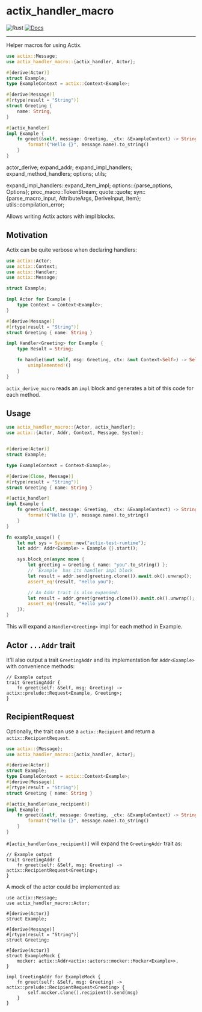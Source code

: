 # actix_handler_macro
![Rust](https://github.com/yamadapc/actix-handler-macro/workflows/Rust/badge.svg)
[![Docs](https://docs.rs/actix-handler-macro/badge.svg)](https://docs.rs/actix-handler-macro)
- - -

Helper macros for using Actix.

```rust
use actix::Message;
use actix_handler_macro::{actix_handler, Actor};

#[derive(Actor)]
struct Example;
type ExampleContext = actix::Context<Example>;

#[derive(Message)]
#[rtype(result = "String")]
struct Greeting {
    name: String,
}

#[actix_handler]
impl Example {
    fn greet(&self, message: Greeting, _ctx: &ExampleContext) -> String {
        format!("Hello {}", message.name).to_string()
    }
}
```
actor_derive;
expand_addr;
expand_impl_handlers;
expand_method_handlers;
options;
utils;

expand_impl_handlers::expand_item_impl;
options::{parse_options, Options};
proc_macro::TokenStream;
quote::quote;
syn::{parse_macro_input, AttributeArgs, DeriveInput, Item};
utils::compilation_error;

Allows writing Actix actors with impl blocks.

## Motivation
Actix can be quite verbose when declaring handlers:

```rust
use actix::Actor;
use actix::Context;
use actix::Handler;
use actix::Message;

struct Example;

impl Actor for Example {
    type Context = Context<Example>;
}

#[derive(Message)]
#[rtype(result = "String")]
struct Greeting { name: String }

impl Handler<Greeting> for Example {
    type Result = String;

    fn handle(&mut self, msg: Greeting, ctx: &mut Context<Self>) -> Self::Result {
        unimplemented!()
    }
}
```

`actix_derive_macro` reads an `impl` block and generates a bit of this code for each method.

## Usage
```rust
use actix_handler_macro::{Actor, actix_handler};
use actix::{Actor, Addr, Context, Message, System};


#[derive(Actor)]
struct Example;

type ExampleContext = Context<Example>;

#[derive(Clone, Message)]
#[rtype(result = "String")]
struct Greeting { name: String }

#[actix_handler]
impl Example {
    fn greet(&self, message: Greeting, _ctx: &ExampleContext) -> String {
        format!("Hello {}", message.name).to_string()
    }
}

fn example_usage() {
    let mut sys = System::new("actix-test-runtime");
    let addr: Addr<Example> = Example {}.start();

    sys.block_on(async move {
        let greeting = Greeting { name: "you".to_string() };
        // `Example` has its handler impl block
        let result = addr.send(greeting.clone()).await.ok().unwrap();
        assert_eq!(result, "Hello you");

        // An Addr trait is also expanded:
        let result = addr.greet(greeting.clone()).await.ok().unwrap();
        assert_eq!(result, "Hello you")
    });
}
```

This will expand a `Handler<Greeting>` impl for each method in Example.

## Actor `...Addr` trait
It'll also output a trait `GreetingAddr` and its implementation for `Addr<Example>` with
convenience methods:

```ignore
// Example output
trait GreetingAddr {
    fn greet(self: &Self, msg: Greeting) -> actix::prelude::Request<Example, Greeting>;
}
```

## RecipientRequest

Optionally, the trait can use a `actix::Recipient` and return a `actix::RecipientRequest`.

```rust
use actix::{Message};
use actix_handler_macro::{actix_handler, Actor};

#[derive(Actor)]
struct Example;
type ExampleContext = actix::Context<Example>;
#[derive(Message)]
#[rtype(result = "String")]
struct Greeting { name: String }

#[actix_handler(use_recipient)]
impl Example {
    fn greet(&self, message: Greeting, _ctx: &ExampleContext) -> String {
        format!("Hello {}", message.name).to_string()
    }
}
```

`#[actix_handler(use_recipient)]` will expand the `GreetingAddr` trait as:

```skip
// Example output
trait GreetingAddr {
    fn greet(self: &Self, msg: Greeting) -> actix::RecipientRequest<Greeting>;
}
```

A mock of the actor could be implemented as:
```skip
use actix::Message;
use actix_handler_macro::Actor;

#[derive(Actor)]
struct Example;

#[derive(Message)]
#[rtype(result = "String")]
struct Greeting;

#[derive(Actor)]
struct ExampleMock {
    mocker: actix::Addr<actix::actors::mocker::Mocker<Example>>,
}

impl GreetingAddr for ExampleMock {
    fn greet(self: &Self, msg: Greeting) -> actix::prelude::RecipientRequest<Greeting> {
        self.mocker.clone().recipient().send(msg)
    }
}
```
